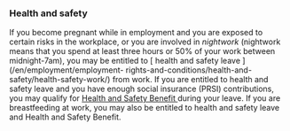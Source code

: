 ###  Health and safety

If you become pregnant while in employment and you are exposed to certain
risks in the workplace, or you are involved in _nightwork_ (nightwork means
that you spend at least three hours or 50% of your work between midnight-7am),
you may be entitled to [ health and safety leave ](/en/employment/employment-
rights-and-conditions/health-and-safety/health-safety-work/) from work. If you
are entitled to health and safety leave and you have enough social insurance
(PRSI) contributions, you may qualify for [ Health and Safety Benefit
](/en/social-welfare/families-and-children/health-safety-benefit/) during your
leave. If you are breastfeeding at work, you may also be entitled to health
and safety leave and Health and Safety Benefit.
